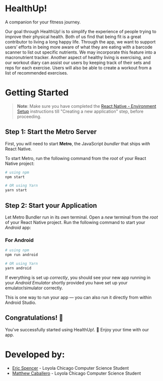 # HealthUp! 
A companion for your fitness journey.

Our goal through HealthUp! is to simplify the experience of people trying to improve their physical health. Both of us find that being fit is a great contributor to living a long happy life. Through the app, we want to support users’ efforts in being more aware of what they are eating with a barcode scanner to list out specific nutrients. We may incorporate this feature into a macronutrient tracker. Another aspect of healthy living is exercising, and our workout diary can assist our users by keeping track of their sets and reps for each exercise. Users will also be able to create a workout from a list of recommended exercises.

# Getting Started

>**Note**: Make sure you have completed the [React Native - Environment Setup](https://reactnative.dev/docs/environment-setup) instructions till "Creating a new application" step, before proceeding.

## Step 1: Start the Metro Server

First, you will need to start **Metro**, the JavaScript _bundler_ that ships _with_ React Native.

To start Metro, run the following command from the _root_ of your React Native project:

```bash
# using npm
npm start

# OR using Yarn
yarn start
```

## Step 2: Start your Application

Let Metro Bundler run in its _own_ terminal. Open a _new_ terminal from the _root_ of your React Native project. Run the following command to start your _Android_ app:

### For Android

```bash
# using npm
npm run android

# OR using Yarn
yarn android
```

If everything is set up _correctly_, you should see your new app running in your _Android Emulator_ shortly provided you have set up your emulator/simulator correctly.

This is one way to run your app — you can also run it directly from within Android Studio.

## Congratulations! :tada:

You've successfully started using HealthUp!. :partying_face:
Enjoy your time with our app.

# Developed by:

- [Eric Spencer](https://github.com/EricSpencer00) - Loyola Chicago Computer Science Student
- [Matthew Caballero](https://github.com/cabmatthew) - Loyola Chicago Computer Science Student

